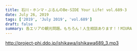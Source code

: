 ```yaml
---
title: 石川・ホンマ・ぶるんのBe-SIDE Your Life! vol.689-3
date: July 26, 2019
tags: ['2019', 'July 2019', 'vol.689']
draft: false
summary: 各エリアの観光問題。もちろん！人生相談あります！！MIURA
---
```


http://project-phi.ddo.jp/ishikawa/ishikawa689_3.mp3
